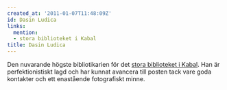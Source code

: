 ```yaml
---
created_at: '2011-01-07T11:48:09Z'
id: Dasin Ludica
links:
  mention:
  - stora biblioteket i Kabal
title: Dasin Ludica
---
```


Den nuvarande högste bibliotikarien för det [stora biblioteket i Kabal]. Han är perfektionistiskt
lagd och har kunnat avancera till posten tack vare goda kontakter och ett enastående fotografiskt
minne.

  [stora biblioteket i Kabal]: stora_biblioteket_i_Kabal

